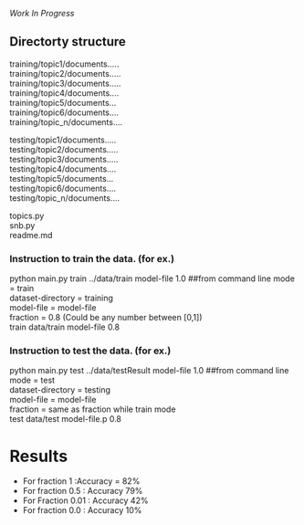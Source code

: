 
*Work In Progress*

Directorty structure  
--------------------- 

training/topic1/documents.....     
training/topic2/documents.....    
training/topic3/documents.....    
training/topic4/documents....  
training/topic5/documents...  
training/topic6/documents....       
training/topic_n/documents....    



testing/topic1/documents.....     
testing/topic2/documents.....    
testing/topic3/documents.....    
testing/topic4/documents....  
testing/topic5/documents...  
testing/topic6/documents....       
testing/topic_n/documents....    


topics.py  
snb.py   
readme.md  

### Instruction to train the data. (for ex.)     
python main.py train ../data/train model-file 1.0  ##from command line
      mode = train   
      dataset-directory = training   
      model-file = model-file   
      fraction = 0.8 (Could be any number between [0,1])  
      train data/train model-file 0.8

### Instruction to test the data. (for ex.)  
 python main.py test ../data/testResult model-file 1.0  ##from command line
      mode = test  
      dataset-directory = testing  
      model-file = model-file   
      fraction = same as fraction while train mode  
      test data/test model-file.p 0.8



# Results     

- For fraction 1 :Accuracy = 82%      
- For fraction 0.5 : Accuracy 79%    
- For Fraction 0.01 : Accuracy 42%     
- For fraction 0.0 : Accuracy 10%  



